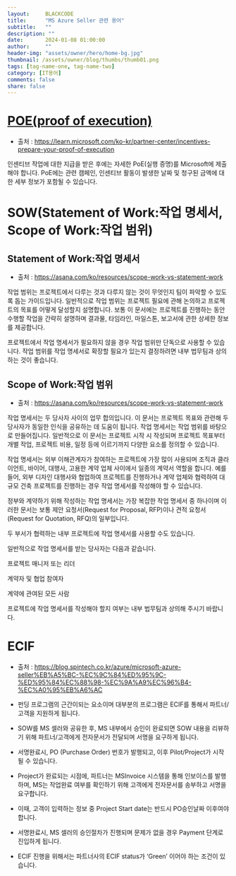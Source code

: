 ```yaml
---
layout:     BLACKCODE
title:      "MS Azure Seller 관련 용어"
subtitle:   ""
description: ""
date:       2024-01-08 01:00:00
author:     ""
header-img: "assets/owner/hero/home-bg.jpg"
thumbnail: /assets/owner/blog/thumbs/thumb01.png
tags: [tag-name-one, tag-name-two]
category: [IT용어]
comments: false
share: false
---
```


# [POE(proof of execution)](https://learn.microsoft.com/ko-kr/partner-center/incentives-plans-proofs-intro)

- 출처 : https://learn.microsoft.com/ko-kr/partner-center/incentives-prepare-your-proof-of-execution

인센티브 작업에 대한 지급을 받은 후에는 자세한 PoE(실행 증명)를 Microsoft에 제출해야 합니다. PoE에는 관련 캠페인, 인센티브 활동이 발생한 날짜 및 청구된 금액에 대한 세부 정보가 포함될 수 있습니다.

# SOW(Statement of Work:작업 명세서, Scope of Work:작업 범위)

## Statement of Work:작업 명세서

- 출처 : https://asana.com/ko/resources/scope-work-vs-statement-work

작업 범위는 프로젝트에서 다루는 것과 다루지 않는 것이 무엇인지 팀이 파악할 수 있도록 돕는 가이드입니다. 일반적으로 작업 범위는 프로젝트 필요에 관해 논의하고 프로젝트의 목표를 어떻게 달성할지 설명합니다. 보통 이 문서에는 프로젝트를 진행하는 동안 수행할 작업을 간략히 설명하며 결과물, 타임라인, 마일스톤, 보고서에 관한 상세한 정보를 제공합니다.

프로젝트에서 작업 명세서가 필요하지 않을 경우 작업 범위만 단독으로 사용할 수 있습니다. 작업 범위를 작업 명세서로 확장할 필요가 있는지 결정하려면 내부 법무팀과 상의하는 것이 좋습니다.

## Scope of Work:작업 범위

- 출처 : https://asana.com/ko/resources/scope-work-vs-statement-work

작업 명세서는 두 당사자 사이의 업무 합의입니다. 이 문서는 프로젝트 목표와 관련해 두 당사자가 동일한 인식을 공유하는 데 도움이 됩니다. 작업 명세서는 작업 범위를 바탕으로 만들어집니다. 일반적으로 이 문서는 프로젝트 시작 시 작성되며 프로젝트 목표부터 개별 작업, 프로젝트 비용, 일정 등에 이르기까지 다양한 요소를 정의할 수 있습니다.

작업 명세서는 외부 이해관계자가 참여하는 프로젝트에 가장 많이 사용되며 조직과 클라이언트, 바이어, 대행사, 고용한 계약 업체 사이에서 일종의 계약서 역할을 합니다. 예를 들어, 외부 디자인 대행사와 협업하여 프로젝트를 진행하거나 계약 업체와 협력하여 대규모 건축 프로젝트를 진행하는 경우 작업 명세서를 작성해야 할 수 있습니다.

정부와 계약하기 위해 작성하는 작업 명세서는 가장 복잡한 작업 명세서 중 하나이며 이러한 문서는 보통 제안 요청서(Request for Proposal, RFP)이나 견적 요청서(Request for Quotation, RFQ)의 일부입니다.

두 부서가 협력하는 내부 프로젝트에 작업 명세서를 사용할 수도 있습니다.

일반적으로 작업 명세서를 받는 당사자는 다음과 같습니다.

프로젝트 매니저 또는 리더

계약자 및 협업 참여자

계약에 관여된 모든 사람

프로젝트에 작업 명세서를 작성해야 할지 여부는 내부 법무팀과 상의해 주시기 바랍니다.

# ECIF

- 출처 : https://blog.spintech.co.kr/azure/microsoft-azure-seller%EB%A5%BC-%EC%9C%84%ED%95%9C-%ED%95%84%EC%88%98-%EC%9A%A9%EC%96%B4-%EC%A0%95%EB%A6%AC

- 펀딩 프로그램의 근간이되는 요소이며 대부분의 프로그램은 ECIF를 통해서 파트너/고객을 지원하게 됩니다.
- SOW를 MS 셀러와 공유한 후, MS 내부에서 승인이 완료되면 SOW 내용을 리뷰하기 위해 파트너/고객에게 전자문서가 전달되며 서명을 요구하게 됩니다.
- 서명완료시, PO (Purchase Order) 번호가 발행되고, 이후 Pilot/Project가 시작될 수 있습니다.
- Project가 완료되는 시점에, 파트너는 MSInvoice 시스템을 통해 인보이스를 발행하며, MS는 작업완료 여부를 확인하기 위해 고객에게 전자문서를 송부하고 서명을 요구합니다.
- 이때, 고객이 입력하는 정보 중 Project Start date는 반드시 PO승인날짜 이후여야 합니다.
- 서명완료시, MS 셀러의 승인절차가 진행되며 문제가 없을 경우 Payment 단계로 진입하게 됩니다.
- ECIF 진행을 위해서는 파트너사의 ECIF status가 ‘Green’ 이어야 하는 조건이 있습니다.